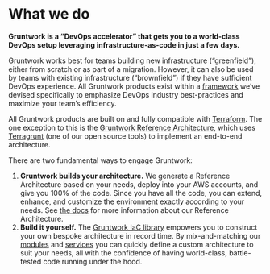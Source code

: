 # What we do

**Gruntwork is a “DevOps accelerator” that gets you to a world-class DevOps setup leveraging infrastructure-as-code in just a few days.**

Gruntwork works best for teams building new infrastructure (“greenfield”), either from scratch or as part of a migration. However, it can also be used by teams with existing infrastructure (“brownfield”) if they have sufficient DevOps experience. All Gruntwork products exist within a [framework](/guides/production-framework) we’ve devised specifically to emphasize DevOps industry best-practices and maximize your team’s efficiency.

All Gruntwork products are built on and fully compatible with [Terraform](https://terraform.io). The one exception to this is the [Gruntwork Reference Architecture](/refarch/whats-this/what-is-a-reference-architecture), which uses [Terragrunt](https://terragrunt.gruntwork.io/) (one of our open source tools) to implement an end-to-end architecture.

There are two fundamental ways to engage Gruntwork:

1. **Gruntwork builds your architecture.** We generate a Reference Architecture based on your needs, deploy into your AWS accounts, and give you 100% of the code. Since you have all the code, you can extend, enhance, and customize the environment exactly according to your needs. See [the docs](/refarch/whats-this/what-is-a-reference-architecture) for more information about our Reference Architecture.
2. **Build it yourself.** The [Gruntwork IaC library](/iac/overview/) empowers you to construct your own bespoke architecture in record time. By mix-and-matching our [modules](/iac/overview/modules) and [services](/iac/overview/services) you can quickly define a custom architecture to suit your needs, all with the confidence of having world-class, battle-tested code running under the hood.


<!-- ##DOCS-SOURCER-START
{
  "sourcePlugin": "local-copier",
  "hash": "81404259948f926f4e8379d1bc8caa2e"
}
##DOCS-SOURCER-END -->
